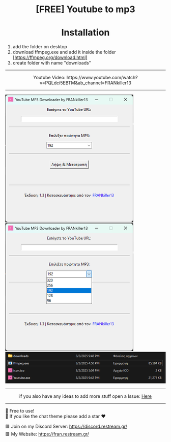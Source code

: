 # <div align="center">[FREE] Youtube to mp3</div>
# <div align="center">Installation</div>

1. add the folder on desktop
2. download ffmpeg.exe and add it inside the folder [https://ffmpeg.org/download.html]
3. create folder with name "downloads"
<hr>
<div align="center">Youtube Video: https://www.youtube.com/watch?v=PQLdci5EBTM&ab_channel=FRANkiller13</div>
<hr>

<img src="https://raw.githubusercontent.com/FRANkiller13/Youtube-to-MP3/refs/heads/main/Photo1.png" /><img src="https://raw.githubusercontent.com/FRANkiller13/Youtube-to-MP3/refs/heads/main/photo2.png" />
<img src="https://raw.githubusercontent.com/FRANkiller13/Youtube-to-MP3/refs/heads/main/photo3.png" /> 

<hr>
<div align="center">if you also have any ideas to add more stuff open a Issue: <a href="https://github.com/FRANkiller13/Youtube-to-MP3/issues">Here</a></div>
<hr>

🔶 Free to use!  
🔶 If you like the chat theme please add a star ❤️  

🟥 Join on my Discord Server: https://discord.restream.gr/  
🟥 My Website: https://fran.restream.gr/

